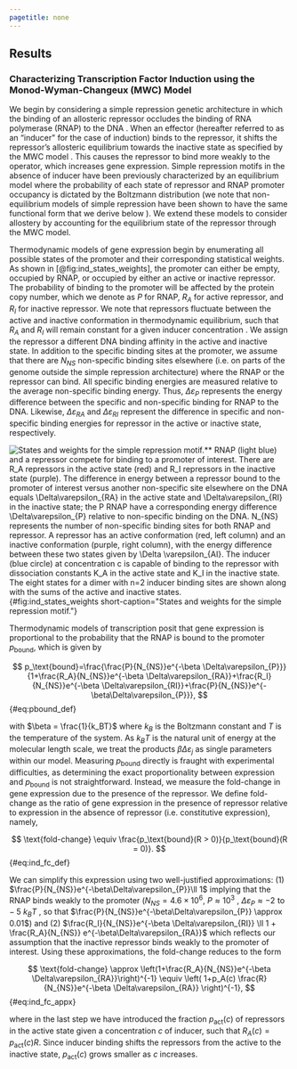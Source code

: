 ```yaml
---
pagetitle: none
---
```


## Results

### Characterizing Transcription Factor Induction using the Monod-Wyman-Changeux (MWC) Model

We begin by considering a simple repression genetic architecture in
which the binding of an allosteric repressor occludes the binding of RNA
polymerase (RNAP) to the DNA . When an effector (hereafter referred to
as an “inducer" for the case of induction) binds to the repressor, it
shifts the repressor’s allosteric equilibrium towards the inactive state
as specified by the MWC model . This causes the repressor to bind more
weakly to the operator, which increases gene expression. Simple
repression motifs in the absence of inducer have been previously
characterized by an equilibrium model where the probability of each
state of repressor and RNAP promoter occupancy is dictated by the
Boltzmann distribution  (we note that non-equilibrium models of simple
repression have been shown to have the same functional form that we
derive below ). We extend these models to consider allostery by
accounting for the equilibrium state of the repressor through the MWC
model.

Thermodynamic models of gene expression begin by enumerating all
possible states of the promoter and their corresponding statistical
weights. As shown in [@fig:ind_states_weights], the promoter can either be empty, occupied by
RNAP, or occupied by either an active or inactive repressor. The
probability of binding to the promoter will be affected by the protein
copy number, which we denote as $P$ for RNAP, $R_{A}$ for active
repressor, and $R_{I}$ for inactive repressor. We note that repressors
fluctuate between the active and inactive conformation in thermodynamic
equilibrium, such that $R_{A}$ and $R_{I}$ will remain constant for
a given inducer concentration . We assign the repressor a different DNA
binding affinity in the active and inactive state. In addition to the
specific binding sites at the promoter, we assume that there are
$N_{NS}$ non-specific binding sites elsewhere (i.e. on parts of the
genome outside the simple repression architecture) where the RNAP or the
repressor can bind. All specific binding energies are measured relative
to the average non-specific binding energy. Thus,
$\Delta\varepsilon_{P}$ represents the energy difference between the
specific and non-specific binding for RNAP to the DNA. Likewise,
$\Delta\varepsilon_{RA}$ and $\Delta\varepsilon_{RI}$ represent the
difference in specific and non-specific binding energies for repressor
in the active or inactive state, respectively.

![States and weights for the simple repression motif.** RNAP (light
blue) and a repressor compete for binding to a promoter of interest.
There are $R_A$ repressors in the active state (red) and $R_I$
repressors in the inactive state (purple). The difference in energy
between a repressor bound to the promoter of interest versus another
non-specific site elsewhere on the DNA equals $\Delta\varepsilon_{RA}$
in the active state and $\Delta\varepsilon_{RI}$ in the inactive
state; the $P$ RNAP have a corresponding energy difference
$\Delta\varepsilon_{P}$ relative to non-specific binding on the DNA.
$N_{NS}$ represents the number of non-specific binding sites for both
RNAP and repressor. A repressor has an active conformation (red, left
column) and an inactive conformation (purple, right column), with the
energy difference between these two states given by $\Delta
\varepsilon_{AI}$. The inducer (blue circle) at concentration $c$
is capable of binding to the repressor with dissociation constants
$K_A$ in the active state and $K_I$ in the inactive state. The eight
states for a dimer with $n=2$ inducer binding sites are shown along
with the sums of the active and inactive
states.](ch2_fig2){#fig:ind_states_weights short-caption="States and weights for the simple repression motif."}


Thermodynamic models of transcription  posit that gene expression is
proportional to the probability that the RNAP is bound to the promoter
$p_{\text{bound}}$, which is given by 

$$
p_\text{bound}=\frac{\frac{P}{N_{NS}}e^{-\beta
\Delta\varepsilon_{P}}}{1+\frac{R_A}{N_{NS}}e^{-\beta
\Delta\varepsilon_{RA}}+\frac{R_I}{N_{NS}}e^{-\beta
\Delta\varepsilon_{RI}}+\frac{P}{N_{NS}}e^{-\beta\Delta\varepsilon_{P}}},
$$ {#eq:pbound_def}

with $\beta = \frac{1}{k_BT}$ where $k_B$ is the Boltzmann constant
and $T$ is the temperature of the system. As $k_BT$ is the natural
unit of energy at the molecular length scale, we treat the products
$\beta \Delta\varepsilon_{j}$ as single parameters within our model.
Measuring $p_{\text{bound}}$ directly is fraught with experimental
difficulties, as determining the exact proportionality between
expression and $p_{\text{bound}}$ is not straightforward. Instead, we
measure the fold-change in gene expression due to the presence of the
repressor. We define fold-change as the ratio of gene expression in the
presence of repressor relative to expression in the absence of repressor
(i.e. constitutive expression), namely,

$$
\text{fold-change} \equiv \frac{p_\text{bound}(R > 0)}{p_\text{bound}(R = 0)}.
$${#eq:ind_fc_def}

We can simplify this expression using two well-justified approximations:
(1) $\frac{P}{N_{NS}}e^{-\beta\Delta\varepsilon_{P}}\ll 1$ implying
that the RNAP binds weakly to the promoter
($N_{NS} = 4.6 \times 10^6$, $P \approx 10^3$ ,
$\Delta\varepsilon_{P} \approx -2 \,\, \text{to} \, -5~k_B
T$ , so that $\frac{P}{N_{NS}}e^{-\beta\Delta\varepsilon_{P}}
\approx 0.01$) and (2)
$\frac{R_I}{N_{NS}}e^{-\beta \Delta\varepsilon_{RI}} \ll
1 + \frac{R_A}{N_{NS}} e^{-\beta\Delta\varepsilon_{RA}}$ which reflects
our assumption that the inactive repressor binds weakly to the promoter
of interest. Using these approximations, the fold-change reduces to the
form 

$$
\text{fold-change} \approx \left(1+\frac{R_A}{N_{NS}}e^{-\beta
\Delta\varepsilon_{RA}}\right)^{-1} \equiv \left( 1+p_A(c)
\frac{R}{N_{NS}}e^{-\beta
\Delta\varepsilon_{RA}} \right)^{-1},
$$ {#eq:ind_fc_appx}

where in the last step we have introduced the fraction $p_\text{act}(c)$ of
repressors in the active state given a concentration $c$ of inducer, such
that $R_A(c)=p_\text{act}(c) R$. Since inducer binding shifts the repressors
from the active to the inactive state, $p_\text{act}(c)$ grows smaller as $c$
increases.

